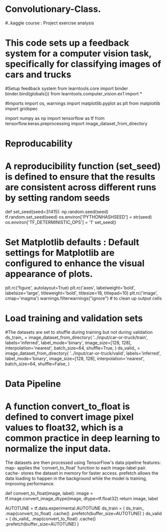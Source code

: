 # Convolutionary-Class.
#..kaggle course : Project exercise analysis
# This code sets up a feedback system for a computer vision task, specifically for classifying images of cars and trucks

#Setup feedback system
from learntools.core import binder
binder.bind(globals())
from learntools.computer_vision.ex1 import *

#Imports
import os, warnings
import matplotlib.pyplot as plt
from matplotlib import gridspec

import numpy as np
import tensorflow as tf
from tensorflow.keras.preprocessing import image_dataset_from_directory

# Reproducability
# A reproducibility function (set_seed) is defined to ensure that the results are consistent across different runs by setting random seeds

def set_seed(seed=31415):
    np.random.seed(seed)
    tf.random.set_seed(seed)
    os.environ['PYTHONHASHSEED'] = str(seed)
    os.environ['TF_DETERMINISTIC_OPS'] = '1'
set_seed()


# Set Matplotlib defaults : Default settings for Matplotlib are configured to enhance the visual appearance of plots.

plt.rc('figure', autolayout=True)
plt.rc('axes', labelweight='bold', labelsize='large',
       titleweight='bold', titlesize=18, titlepad=10)
plt.rc('image', cmap='magma')
warnings.filterwarnings("ignore") # to clean up output cells


# Load training and validation sets
#The datasets are set to shuffle during training but not during validation
ds_train_ = image_dataset_from_directory(
    '../input/car-or-truck/train',
    labels='inferred',
    label_mode='binary',
    image_size=[128, 128],
    interpolation='nearest',
    batch_size=64,
    shuffle=True,
)
ds_valid_ = image_dataset_from_directory(
    '../input/car-or-truck/valid',
    labels='inferred',
    label_mode='binary',
    image_size=[128, 128],
    interpolation='nearest',
    batch_size=64,
    shuffle=False,
)

# Data Pipeline
# A function convert_to_float is defined to convert image pixel values to float32, which is a common practice in deep learning to normalize the input data.
The datasets are then processed using TensorFlow's data pipeline features:
map- applies the 'convert_to_float' function to each image-label pair.
cache- stores the dataset in memory for faster access.
prefetch allows the data loading to happen in the background while the model is training, improving performance.

def convert_to_float(image, label):
    image = tf.image.convert_image_dtype(image, dtype=tf.float32)
    return image, label

AUTOTUNE = tf.data.experimental.AUTOTUNE
ds_train = (
    ds_train_
    .map(convert_to_float)
    .cache()
    .prefetch(buffer_size=AUTOTUNE)
)
ds_valid = (
    ds_valid_
    .map(convert_to_float)
    .cache()
    .prefetch(buffer_size=AUTOTUNE)
)
